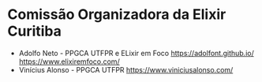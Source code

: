 # Comissão Organizadora da Elixir Curitiba

- Adolfo Neto - PPGCA UTFPR e ELixir em Foco <https://adolfont.github.io/> <https://www.elixiremfoco.com/>
- Vinícius Alonso -  PPGCA UTFPR <https://www.viniciusalonso.com/>
